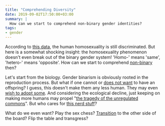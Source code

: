 ```yaml
---
title: "Comprehending Diversity"
date: 2019-09-02T17:50:00+03:00
summary: |
  How can we start to comprehend non-binary gender identities?
tags:
- gender
---
```


According to [this data][], the human homosexuality is still discriminated. But here is a somewhat shocking insight: the homosexuality phenomenon doesn't even break out of the binary gender system! 'Homo-' means 'same', 'hetero-' means 'opposite'. How can we start to comprehend [non-binary][] then?

Let's start from the biology. Gender binarism is obviously rooted in the reproduction process. But what if one cannot or [does not want][] to have an offspring? I guess, this doesn't make them any less human. They may even [wish to adopt some][]. And considering the ecological decline, just keeping on making more humans may propel "[the tragedy of the unregulated commons][]". But who cares for [this nerd stuff][]?

What do we even want? Play the sex chess? [Transition][] to the other side of the board? Flip the table and transgress?


[this data]: https://en.wikipedia.org/wiki/Societal_attitudes_toward_homosexuality
[non-binary]: https://en.wikipedia.org/wiki/Non-binary_gender
[does not want]: https://en.wikipedia.org/wiki/Antinatalism
[wish to adopt some]: https://meduza.io/feature/2019/08/12/byla-zhizn-a-teper-zhizni-net
[the tragedy of the unregulated commons]: https://en.wikipedia.org/wiki/Tragedy_of_the_commons
[this nerd stuff]: https://80000hours.org/key-ideas/
[Transition]: /blog/post/blurring-the-line/
